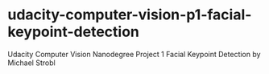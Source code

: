 # udacity-computer-vision-p1-facial-keypoint-detection
Udacity Computer Vision Nanodegree Project 1 Facial Keypoint Detection by Michael Strobl
